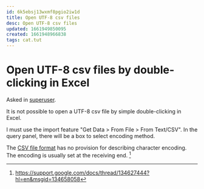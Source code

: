 ```yaml
---
id: 6k5ebsj13wxmf8pgio2iw1d
title: Open UTF-8 csv files
desc: Open UTF-8 csv files
updated: 1661949850095
created: 1661948966838
tags: cat.tut
---
```

# Open UTF-8 csv files by double-clicking in Excel

Asked in [superuser](https://superuser.com/questions/1704749/open-utf-8-csv-files-by-double-clicking-in-excel). 

It is not possible to open a UTF-8 csv file by simple double-clicking in Excel.

I must use the import feature "Get Data > From File > From Text/CSV". In the query panel, there will be a box to select encoding method.

The [CSV file format](https://en.wikipedia.org/wiki/Comma-separated_values) has no provision for describing character encoding. The encoding is usually set at the receiving end. [^1]

[^1]: https://support.google.com/docs/thread/134627444?hl=en&msgid=134658058